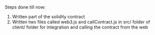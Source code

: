 Steps done till now:

1. Written part of the solidity contract
2. Written two files called web3.js and callContract.js in src/ folder of client/ folder for integration and calling the contract from the web
